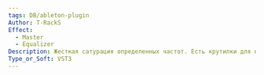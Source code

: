 ```yaml
---
tags: DB/ableton-plugin
Author: T-RackS
Effect:
  - Master
  - Equalizer
Description: Жесткая сатурация определенных частот. Есть крутилки для низа и для верха.
Type_or_Soft: VST3
---
```

